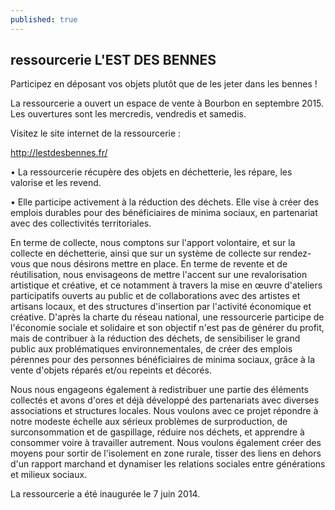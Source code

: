 ```yaml
---
published: true
---
```




## ressourcerie L'EST DES BENNES

Participez en déposant vos objets
plutôt que de les jeter dans les bennes !

 La ressourcerie a ouvert un espace de vente à Bourbon en septembre 2015. Les ouvertures sont les mercredis, vendredis et samedis. 

Visitez le site internet de la ressourcerie :

http://lestdesbennes.fr/


• La ressourcerie récupère des objets en déchetterie, les répare, les valorise et les revend.

• Elle participe activement à la réduction des déchets. Elle vise à créer des emplois durables pour des bénéficiaires de minima sociaux, en partenariat avec des collectivités territoriales.

En terme de collecte, nous comptons sur l'apport volontaire, et sur la collecte en déchetterie, ainsi que sur un système de collecte sur rendez-vous que nous désirons mettre en place.
En terme de revente et de réutilisation, nous envisageons de mettre l'accent sur une revalorisation artistique et créative, et ce notamment à travers la mise en œuvre d'ateliers participatifs ouverts au public et de collaborations avec des artistes et artisans locaux, et des structures d'insertion par l'activité économique et créative.
D'après la charte du réseau national, une ressourcerie participe de l'économie sociale et solidaire et son objectif n'est pas de générer du profit, mais de contribuer à la réduction des déchets, de sensibiliser le grand public aux problématiques environnementales, de créer des emplois pérennes pour des personnes bénéficiaires de minima sociaux, grâce à la vente d'objets réparés et/ou repeints et décorés.

Nous nous engageons également à redistribuer une partie des éléments collectés et avons d'ores et déjà développé des partenariats avec diverses associations et structures locales.
Nous voulons avec ce projet répondre à notre modeste échelle aux sérieux problèmes de surproduction, de surconsommation et de gaspillage, réduire nos déchets, et apprendre à consommer voire à travailler autrement. Nous voulons également créer des moyens pour sortir de l'isolement en zone rurale, tisser des liens en dehors d'un rapport marchand et dynamiser les relations sociales entre générations et milieux sociaux.

La ressourcerie a été inaugurée le 7 juin 2014.
